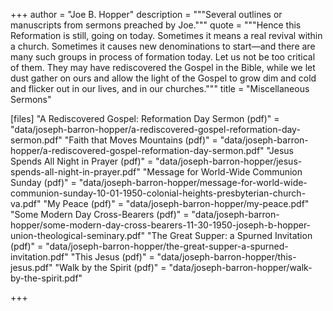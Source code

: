 +++
author = "Joe B. Hopper"
description = """Several outlines or manuscripts from sermons preached by Joe."""
quote = """Hence this Reformation is still, going on today. Sometimes it means a real revival within a church. Sometimes it causes new denominations to start—and there are many such groups in process of formation today. Let us not be too critical of them. They may have rediscovered the Gospel in the Bible, while we let dust gather on ours and allow the light of the Gospel to grow dim and cold and flicker out in our lives, and in our churches."""
title = "Miscellaneous Sermons"

[files]
"A Rediscovered Gospel: Reformation Day Sermon (pdf)" = "data/joseph-barron-hopper/a-rediscovered-gospel-reformation-day-sermon.pdf"
"Faith that Moves Mountains (pdf)" = "data/joseph-barron-hopper/a-rediscovered-gospel-reformation-day-sermon.pdf"
"Jesus Spends All Night in Prayer (pdf)" = "data/joseph-barron-hopper/jesus-spends-all-night-in-prayer.pdf"
"Message for World-Wide Communion Sunday (pdf)" = "data/joseph-barron-hopper/message-for-world-wide-communion-sunday-10-01-1950-colonial-heights-presbyterian-church-va.pdf"
"My Peace (pdf)" = "data/joseph-barron-hopper/my-peace.pdf"
"Some Modern Day Cross-Bearers (pdf)" = "data/joseph-barron-hopper/some-modern-day-cross-bearers-11-30-1950-joseph-b-hopper-union-theological-seminary.pdf"
"The Great Supper: a Spurned Invitation (pdf)" = "data/joseph-barron-hopper/the-great-supper-a-spurned-invitation.pdf"
"This Jesus (pdf)" = "data/joseph-barron-hopper/this-jesus.pdf"
"Walk by the Spirit (pdf)" = "data/joseph-barron-hopper/walk-by-the-spirit.pdf"

+++